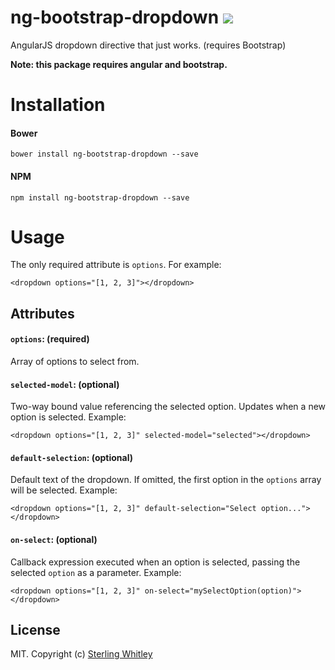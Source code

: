 # ng-bootstrap-dropdown ![](https://magnum.travis-ci.com/sterlingw/ng-bootstrap-dropdown.svg?token=cK5pQscszzyjuzCs37S3&branch=master)
AngularJS dropdown directive that just works. (requires Bootstrap)

**Note: this package requires angular and bootstrap.**

# Installation
#### Bower
```
bower install ng-bootstrap-dropdown --save
```
#### NPM
```
npm install ng-bootstrap-dropdown --save
```

# Usage
The only required attribute is `options`. For example:
```
<dropdown options="[1, 2, 3]"></dropdown>
```

## Attributes
#### `options`: (required)
Array of options to select from.

#### `selected-model`: (optional)
Two-way bound value referencing the selected option. Updates when a new option is selected. Example:
```
<dropdown options="[1, 2, 3]" selected-model="selected"></dropdown>
```

#### `default-selection`: (optional)
Default text of the dropdown. If omitted, the first option in the `options` array will be selected. Example:
```
<dropdown options="[1, 2, 3]" default-selection="Select option..."></dropdown>
```

#### `on-select`: (optional)
Callback expression executed when an option is selected, passing the selected `option` as a parameter. Example:
```
<dropdown options="[1, 2, 3]" on-select="mySelectOption(option)"></dropdown>
```

## License
MIT. Copyright (c) [Sterling Whitley](http://sterlingw.com)
